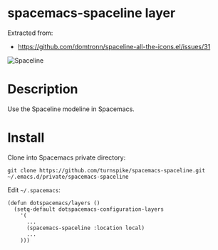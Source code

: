 # spacemacs-spaceline layer

Extracted from:
* https://github.com/domtronn/spaceline-all-the-icons.el/issues/31

![Spaceline](https://github.com/domtronn/spaceline-all-the-icons.el/raw/master/logo.png)

# Description
Use the Spaceline modeline in Spacemacs.

# Install

Clone into Spacemacs private directory:
```
git clone https://github.com/turnspike/spacemacs-spaceline.git ~/.emacs.d/private/spacemacs-spaceline
```

Edit ```~/.spacemacs```:

```
(defun dotspacemacs/layers ()
  (setq-default dotspacemacs-configuration-layers
    '(
      ...
      (spacemacs-spaceline :location local)
      ...
    )))
```
